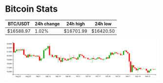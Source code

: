 # Bitcoin Stats

BTC/USDT|24h change|24h high|24h low|
|---|---|---|---|
|$16588.97|1.02%|$16701.99|$16420.50|

<img src="./chart.svg">
